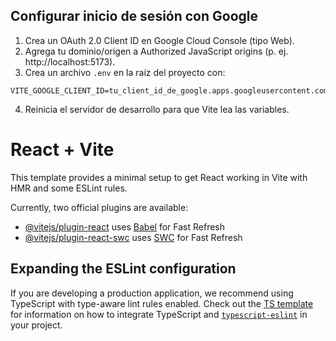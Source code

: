 ## Configurar inicio de sesión con Google

1. Crea un OAuth 2.0 Client ID en Google Cloud Console (tipo Web).
2. Agrega tu dominio/origen a Authorized JavaScript origins (p. ej. http://localhost:5173).
3. Crea un archivo `.env` en la raíz del proyecto con:

```
VITE_GOOGLE_CLIENT_ID=tu_client_id_de_google.apps.googleusercontent.com
```

4. Reinicia el servidor de desarrollo para que Vite lea las variables.

# React + Vite

This template provides a minimal setup to get React working in Vite with HMR and some ESLint rules.

Currently, two official plugins are available:

- [@vitejs/plugin-react](https://github.com/vitejs/vite-plugin-react/blob/main/packages/plugin-react) uses [Babel](https://babeljs.io/) for Fast Refresh
- [@vitejs/plugin-react-swc](https://github.com/vitejs/vite-plugin-react/blob/main/packages/plugin-react-swc) uses [SWC](https://swc.rs/) for Fast Refresh

## Expanding the ESLint configuration

If you are developing a production application, we recommend using TypeScript with type-aware lint rules enabled. Check out the [TS template](https://github.com/vitejs/vite/tree/main/packages/create-vite/template-react-ts) for information on how to integrate TypeScript and [`typescript-eslint`](https://typescript-eslint.io) in your project.
